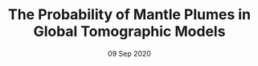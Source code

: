 ---
title: "The Probability of Mantle Plumes in Global Tomographic Models"

# Authors
# If you created a profile for a user (e.g. the default `admin` user), write the username (folder name) here 
# and it will be replaced with their full name and linked to their profile.
authors:
- admin
- Ana M. G. Ferreira
- Thomas D. Kitching

# Author notes (optional)
author_notes: []

date: "09 Sep 2020"
doi: "10.1029/2020gc009276"

# Publication type.
# Legend: 0 = Uncategorized; 1 = Conference paper; 2 = Journal article;
# 3 = Preprint / Working Paper; 4 = Report; 5 = Book; 6 = Book section;
# 7 = Thesis; 8 = Patent
publication_types: ["2"]

# Publication name and optional abbreviated publication name.
publication: "*Geochemistry, Geophysics, Geosystems*"
publication_short: "*G3*"

abstract: 

tags: []

# Custom links (uncomment lines below)
links:
- name: URL
  url: https://agupubs.onlinelibrary.wiley.com/doi/10.1029/2020GC009276

---